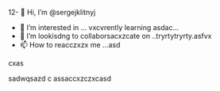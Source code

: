 12- 👋 Hi, I’m @sergejklitnyj
- 👀 I’m interested in ...
vxcvrently learning asdac...
- 💞️ I’m lookisdng to collaborsacxzcate on ..tryrtytryrty.asfvx
- 📫 How to reacczxzx me ...asd

<!---as
sergejklitnyj/sergejklitnyj hjkhjkis a ✨ casxzcspecisadal ✨ repository because its `README.md` (this file) appears on your GitHub profile.x
You can cnmclick the Preview link to take a look at your changes.ads
--->cxas
sadwqsazd
c
assaccxzczxcasd

